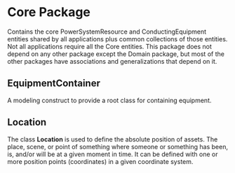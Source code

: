 # Core Package

Contains the core PowerSystemResource and ConductingEquipment entities shared by all applications plus common collections of those entities. Not all applications require all the Core entities.  This package does not depend on any other package except the Domain package, but most of the other packages have associations and generalizations that depend on it.

## EquipmentContainer
A modeling construct to provide a root class for containing equipment.

## Location 
The class **Location** is used to define the absolute position of assets. The place, scene, or point of something where someone or something has been, is, and/or will be at a given moment in time. It can be defined with one or more position points (coordinates) in a given coordinate system.